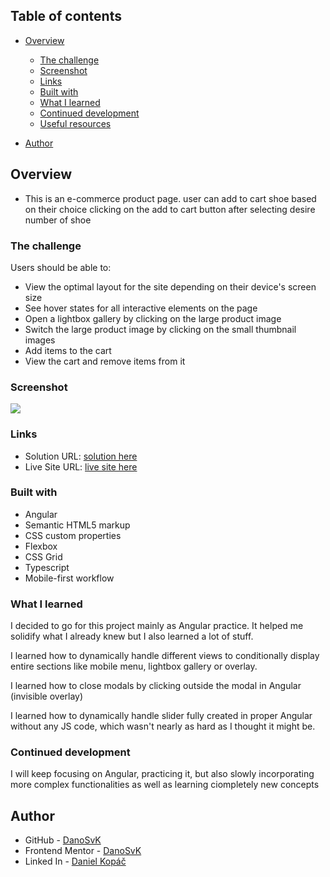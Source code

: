 ## Table of contents

- [Overview](#overview)

  - [The challenge](#the-challenge)
  - [Screenshot](#screenshot)
  - [Links](#links)
  - [Built with](#built-with)
  - [What I learned](#what-i-learned)
  - [Continued development](#continued-development)
  - [Useful resources](#useful-resources)

- [Author](#author)

## Overview

- This is an e-commerce product page. user can add to cart shoe based on their choice clicking on the add to cart button after selecting desire number of shoe

### The challenge

Users should be able to:

- View the optimal layout for the site depending on their device's screen size
- See hover states for all interactive elements on the page
- Open a lightbox gallery by clicking on the large product image
- Switch the large product image by clicking on the small thumbnail images
- Add items to the cart
- View the cart and remove items from it

### Screenshot

![](images/e-commerce-ss.png)

### Links

- Solution URL: [solution here]([https://e-shop-product-page.netlify.app/](https://github.com/DanoSvK/-Angular-e-commerce-product-page))
- Live Site URL: [ live site here](https://e-shop-product-page.netlify.app/)

### Built with

- Angular
- Semantic HTML5 markup
- CSS custom properties
- Flexbox
- CSS Grid
- Typescript
- Mobile-first workflow

### What I learned

I decided to go for this project mainly as Angular practice. It helped me solidify what I already knew but I also learned a lot of stuff.

I learned how to dynamically handle different views to conditionally display entire sections like mobile menu, lightbox gallery or overlay.

I learned how to close modals by clicking outside the modal in Angular (invisible overlay)

I learned how to dynamically handle slider fully created in proper Angular without any JS code, which wasn't nearly as hard as I thought it might be.

### Continued development

I will keep focusing on Angular, practicing it, but also slowly incorporating more complex functionalities as well as learning ciompletely new concepts

## Author

- GitHub - [DanoSvK](https://github.com/DanoSvK)
- Frontend Mentor - [DanoSvK](https://www.frontendmentor.io/profile/DanoSvK)
- Linked In - [Daniel Kopáč](https://www.linkedin.com/in/daniel-kopac-7aa941223/)
